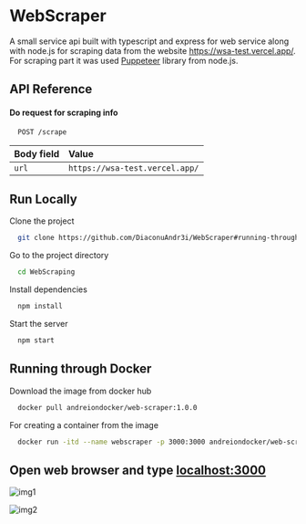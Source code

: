 # WebScraper

A small service api built with typescript and express for web service along with node.js for scraping data from the website https://wsa-test.vercel.app/. For scraping part it was used [Puppeteer](https://pptr.dev/) library from node.js.

## API Reference

#### Do request for scraping info

```http
  POST /scrape
```

| Body field | Value                          |
| :--------- | :----------------------------- |
| `url`      | `https://wsa-test.vercel.app/` |

## Run Locally

Clone the project

```bash
  git clone https://github.com/DiaconuAndr3i/WebScraper#running-through-docker
```

Go to the project directory

```bash
  cd WebScraping
```

Install dependencies

```bash
  npm install
```

Start the server

```bash
  npm start
```

## Running through Docker

Download the image from docker hub

```bash
  docker pull andreiondocker/web-scraper:1.0.0
```

For creating a container from the image

```bash
  docker run -itd --name webscraper -p 3000:3000 andreiondocker/web-scraper:1.0.0
```

## Open web browser and type [localhost:3000](http://localhost:3000)

![img1](https://github.com/DiaconuAndr3i/WebScraper#running-through-docker/images/img1.png)

![img2](https://github.com/DiaconuAndr3i/WebScraper#running-through-docker/images/img2.png)
